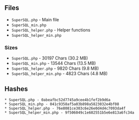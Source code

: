 ## Files

* `SuperSQL.php` - Main file
* `SuperSQL_min.php`
* `SuperSQL_helper.php` - Helper functions
* `SuperSQL_helper_min.php`

### Sizes

* `SuperSQL.php` - 30197 Chars (30.2 MB)
* `SuperSQL_min.php` - 13544 Chars (13.5 MB)
* `SuperSQL_helper.php` - 9820 Chars (9.8 MB)
* `SuperSQL_helper_min.php` - 4823 Chars (4.8 MB)

## Hashes

```
* SuperSQL.php - 0abeafbc52d7745a9cee4b1fef2b9d6a
* SuperSQL_min.php - 041c9358af5a03b898a5823032e4bf08
* SuperSQL_helper.php - 76e8081ce303c6e26e0d4d4c7093da4f
* SuperSQL_helper_min.php - 9f506049c1e602551b5e6e813a6fc34a
```
